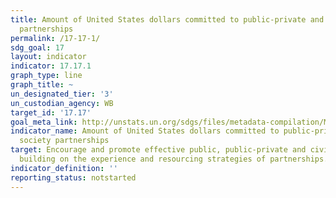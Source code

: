 ```yaml
---
title: Amount of United States dollars committed to public-private and civil society
  partnerships
permalink: /17-17-1/
sdg_goal: 17
layout: indicator
indicator: 17.17.1
graph_type: line
graph_title: ~
un_designated_tier: '3'
un_custodian_agency: WB
target_id: '17.17'
goal_meta_link: http://unstats.un.org/sdgs/files/metadata-compilation/Metadata-Goal-17.pdf
indicator_name: Amount of United States dollars committed to public-private and civil
  society partnerships
target: Encourage and promote effective public, public-private and civil society partnerships,
  building on the experience and resourcing strategies of partnerships.
indicator_definition: ''
reporting_status: notstarted
---
```

